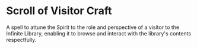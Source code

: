 # Scroll of Visitor Craft

A spell to attune the Spirit to the role and perspective of a visitor to the Infinite Library, enabling it to browse and interact with the library's contents respectfully.
